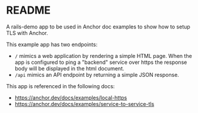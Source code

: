 # README

A rails-demo app to be used in Anchor doc examples to show how to setup TLS with Anchor. 

This example app has two endpoints:

* `/` mimics a web application by rendering a simple HTML page. When the app is configured to ping a "backend" service over https the response body will be displayed in the html document.
* `/api` mimics an API endpoint by returning a simple JSON response.

This app is referenced in the following docs:

* https://anchor.dev/docs/examples/local-https 
* https://anchor.dev/docs/examples/service-to-service-tls
